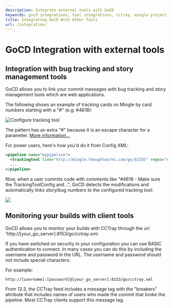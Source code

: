 ```yaml
---
description: Integrate external tools with GoCD
keywords: gocd integrations, tool integrations, cctray, mingle project management, configure tracking tool
title: Integrating GoCD With Other Tools
url: /integration/
---
```


# GoCD Integration with external tools

## Integration with bug tracking and story management tools

GoCD allows you to link your commit messages with bug tracking and story management tools which are web applications.

The following shows an example of tracking cards on Mingle by card numbers starting with a "\#" (e.g: \#4618):

![Configure tracking tool](../images/pipeline_tracking_tool.png)

The pattern has an extra "\#" because it is an escape character for a parameter. [More information...](../configuration/admin_use_parameters_in_configuration.html)

For power users, here's how you'd do it from Config XML:

```xml
<pipeline name="mypipeline">
  <trackingtool link="http://mingle.thoughtworks.com/go/${ID}" regex="##(\d+)"/>
  ...
</pipeline>
```

Now, when a user commits code with comments like "\#4618 - Make sure the TrackingToolConfig and...", GoCD detects the modifications and automatically links story/bug numbers to the configured tracking tool:

![](../images/pipeline_activity_tracking_tool.png)

## Monitoring your builds with client tools

GoCD allows you to monitor your builds with CCTray through the url 'http://[your_go_server]:8153/go/cctray.xml.

If you have switched on security in your configuration you can use BASIC authentication to connect. In many cases you can do this by including the username and password in the URL. The username and password should not include special characters.

For example:

```bash
http://[username]:[password]@[your_go_server]:8153/go/cctray.xml
```

From 12.3, the CCTray feed includes a message tag with the "breakers" attribute that includes names of users who made the commit that broke the pipeline. Most CCTray clients support this message tag.
